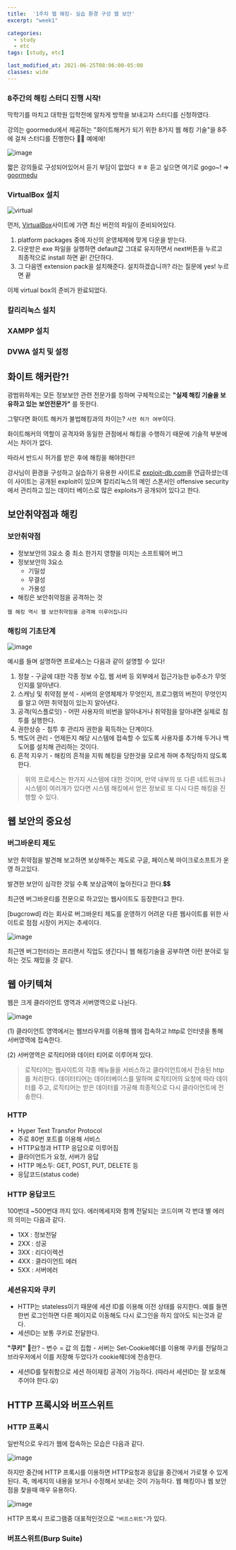 ```yaml
---
title:  '1주차 웹 해킹- 실습 환경 구성 웹 보안'
excerpt: "week1"

categories:
  - study
  - etc
tags: [study, etc]

last_modified_at: 2021-06-25T08:06:00-05:00
classes: wide
---
```


### 8주간의 해킹 스터디 진행 시작!

막학기를 마치고 대학원 입학전에 알차게 방학을 보내고자 스터디를 신청하였다.

강의는 goormedu에서 제공하는 "화이트해커가 되기 위한 8가지 웹 해킹 기술"을 8주에 걸쳐 스터디를 진행한다 🙆‍♀️ 예에에!

![image](https://user-images.githubusercontent.com/53431568/123431851-b2a05f80-d604-11eb-97b8-efff905b1f02.png)

짧은 강의들로 구성되어있어서 듣기 부담이 없었다 ㅎㅎ 듣고 싶으면 여기로 gogo~! => [goormedu](https://edu.goorm.io/lecture/4953/화이트해커가-되기-위한-8가지-웹-해킹-기술)


### VirtualBox 설치

![virtual](https://user-images.githubusercontent.com/53431568/123504242-f93c9b00-d692-11eb-876c-5719e480321f.jpg)

먼저, [VirtualBox](https://www.virtualbox.org/wiki/Downloads)사이트에 가면 최신 버전의 파일이 준비되어있다. 

1. platform packages 중에 자신의 운영체제에 맞게 다운을 받는다.
2. 다운받은 exe 파일을 실행하면 default값 그대로 유지하면서 next버튼을 누르고 최종적으로 install 하면 끝! 간단하다.
3. 그 다음엔  extension pack을 설치해준다. 설치하겠습니까? 라는 질문에 yes! 누르면 끝

이제 virtual box의 준비가 완료되었다.


### 칼리리눅스 설치
### XAMPP 설치
### DVWA 설치 및 설정

## 화이트 해커란?!

광범위하게는 모든 정보보안 관련 전문가를 칭하며 구체적으로는 **"실제 해킹 기술을 보유하고 있는 보안전문가"** 를 뜻한다.

그렇다면 화이트 해커가 불법해킹과의 차이는? `사전 허가 여부`이다. 

화이트해커의 역할이 공격자와 동일한 관점에서 해킹을 수행하기 때문에 기술적 부분에서는 차이가 없다. 

따라서 반드시 허가를 받은 후에 해킹을 해야한다!!

강사님이 환경을 구성하고 실습하기 유용한 사이트로 [exploit-db.com](exploit-db.com)을 언급하셨는데 이 사이트는 공개된 exploit이 있으며 칼리리눅스의 
메인 스폰서인 offensive security에서 관리하고 있는 데이터 베이스로 많은 exploits가 공개되어 있다고 한다.

## 보안취약점과 해킹

### 보안취약점

- 정보보안의 3요소 중 최소 한가지 영향을 미치는 소프트웨어 버그
- 정보보안의 3요소
    - 기밀성
    - 무결성
    - 가용성
- 해킹은 보안취약점을 공격하는 것

`웹 해킹 역시 웹 보안취약점을 공격해 이루어집니다`

### 해킹의 기초단계

![image](https://user-images.githubusercontent.com/53431568/123429541-05c4e300-d602-11eb-91fd-c28666d4676a.png)

예시를 들며 설명하면 프로세스는 다음과 같이 설명할 수 있다!

1. 정찰 - 구글에 대한 각종 정보 수집, 웹 서버 등 외부에서 접근가능한 ip주소가 무엇인지를 알아낸다.
2. 스캐닝 및 취약점 분석 - 서버의 운영체제가 무엇인지, 프로그램의 버전이 무엇인지를 알고 어떤 취약점이 있는지 알아낸다.
3. 공격(익스플로잇) - 어떤 사용자의 비번을 알아내거나 취약점을 알아내면 실제로 침투를 실행한다.
4. 권한상승 - 침투 후 관리자 권한을 획득하는 단계이다.
5. 백도어 관리 - 언제든지 해당 시스템에 접속할 수 있도록 사용자를 추가해 두거나 백도어를 설치해 관리하는 것이다. 
6. 흔적 지우기 - 해킹의 흔적을 지워 해킹을 당한것을 모르게 하며 추적당하지 않도록 한다. 

> 위의 프로세스는 한가지 시스템에 대한 것이며, 만약 내부의 또 다른 네트워크나 시스템이 여러개가 있다면 시스템 해킹에서 얻은 정보로 또 다시 다른 해킹을 진행할 수 있다. 

## 웹 보안의 중요성

### 버그바운티 제도

보안 취약점을 발견해 보고하면 보상해주는 제도로 구글, 페이스북 마이크로소프트가 운영 하고있다.

발견한 보안이 심각한 것일 수록 보상금액이 높아진다고 한다.💲💲

최근엔 버그바운티를 전문으로 하고있는 웹사이트도 등장한다고 한다.

[bugcrowd] 라는 회사로 버그바운티 제도를 운영하기 어려운 다른 웹사이트를 위한 사이트로 점점 시장이 커지는 추세이다.

![image](https://user-images.githubusercontent.com/53431568/123430861-9e0f9780-d603-11eb-8141-2533fc610d56.png)

최근엔 버그헌터라는 프리랜서 직업도 생긴다니 웹 해킹기술을 공부하면 이런 분야로 일하는 것도 재밌을 것 같다.


## 웹 아키텍쳐

웹은 크게 클라이언트 영역과 서버영역으로 나뉜다.

![image](https://user-images.githubusercontent.com/53431568/123435644-bc2bc680-d608-11eb-9bce-0987a16fc603.png)

(1) 클라이언트 영역에서는 웹브라우저를 이용해 웹에 접속하고 http로 인터넷을 통해 서버영역에 접속한다.

(2) 서버영역은 로직티어와 데이터 티어로 이루어져 있다. 
> 로직티어는 웹사이트의 각종 메뉴들을 서비스하고 클라이언트에서 전송된 http를 처리한다.
> 데이터티어는 데이터베이스를 말하며 로직티어의 요청에 따라 데이터를 주고, 로직티어는 받은 데이터를 가공해 최종적으로 다시 클라이언트에 전송한다.

### HTTP

- Hyper Text Transfor Protocol
- 주로 80번 포트를 이용해 서비스
- HTTP요청과 HTTP 응답으로 이루어짐
- 클라이언트가 요청, 서버가 응답
- HTTP 메소두: GET, POST, PUT, DELETE 등
- 응답코드(status code)

### HTTP 응답코드

100번대 ~500번대 까지 있다. 에러메세지와 함께 전달되는 코드이며 각 번대 별 에러의 의미는 다음과 같다.

- 1XX : 정보전달
- 2XX : 성공
- 3XX : 리다이렉션
- 4XX : 클라이언트 에러
- 5XX : 서버에러

### 세션유지와 쿠키
- HTTP는 stateless이기 때문에 세션 ID를 이용해 이전 상태를 유지한다. 예를 들면 한번 로그인하면 다른 페이지로 이동해도 다시 로그인을 하지 않아도 되는것과 같다.
- 세션ID는 보통 쿠키로 전달한다.

 **"쿠키"** 🍪란?
      - 변수 = 값 의 집합
      - 서버는 Set-Cookie헤더를 이용해 쿠키를 전달하고 브라우저에서 이를 저장해 두었다가 cookie헤더에 전송한다.
- 세션ID를 탈취함으로 세션 하이재킹 공격이 가능하다. (따라서 세션ID는 잘 보호해 주어야 한다.😮)


## HTTP 프록시와 버프스위트

### HTTP 프록시
일반적으로 우리가 웹에 접속하는 모습은 다음과 같다.

![image](https://user-images.githubusercontent.com/53431568/123437018-301a9e80-d60a-11eb-8481-def7bf8ed175.png)

하지만 중간에 HTTP 프록시를 이용하면 HTTP요청과 응답을 중간에서 가로챌 수 있게 된다. 즉, 메세지의 내용을 보거나 수정해서 보내는 것이 가능하다. 웹 해킹이나 웹 보안점을 찾을때 매우 유용하다. 

![image](https://user-images.githubusercontent.com/53431568/123437067-3dd02400-d60a-11eb-84ec-211d8f64ef63.png)

HTTP 프록시 프로그램중 대표적인것으로 `"버프스위트"`가 있다.

### 버프스위트(Burp Suite)

